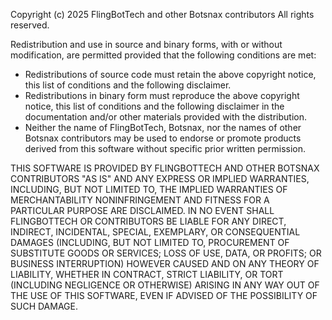 Copyright (c) 2025 FlingBotTech and other Botsnax contributors
All rights reserved.

Redistribution and use in source and binary forms, with or without
modification, are permitted provided that the following conditions are met:
   * Redistributions of source code must retain the above copyright
     notice, this list of conditions and the following disclaimer.
   * Redistributions in binary form must reproduce the above copyright
     notice, this list of conditions and the following disclaimer in the
     documentation and/or other materials provided with the distribution.
   * Neither the name of FlingBotTech, Botsnax, nor the names of other Botsnax
     contributors may be used to endorse or promote products derived from
     this software without specific prior written permission.

THIS SOFTWARE IS PROVIDED BY FLINGBOTTECH AND OTHER BOTSNAX CONTRIBUTORS "AS IS" AND
ANY EXPRESS OR IMPLIED WARRANTIES, INCLUDING, BUT NOT LIMITED TO, THE IMPLIED
WARRANTIES OF MERCHANTABILITY NONINFRINGEMENT AND FITNESS FOR A PARTICULAR
PURPOSE ARE DISCLAIMED. IN NO EVENT SHALL FLINGBOTTECH OR CONTRIBUTORS BE LIABLE FOR
ANY DIRECT, INDIRECT, INCIDENTAL, SPECIAL, EXEMPLARY, OR CONSEQUENTIAL DAMAGES
(INCLUDING, BUT NOT LIMITED TO, PROCUREMENT OF SUBSTITUTE GOODS OR SERVICES;
LOSS OF USE, DATA, OR PROFITS; OR BUSINESS INTERRUPTION) HOWEVER CAUSED AND
ON ANY THEORY OF LIABILITY, WHETHER IN CONTRACT, STRICT LIABILITY, OR TORT
(INCLUDING NEGLIGENCE OR OTHERWISE) ARISING IN ANY WAY OUT OF THE USE OF THIS
SOFTWARE, EVEN IF ADVISED OF THE POSSIBILITY OF SUCH DAMAGE.
